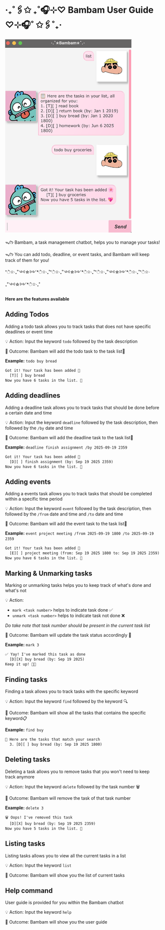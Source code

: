 # ‧₊˚🖇️✩ ₊˚🎧⊹♡ Bambam User Guide ♡⊹🎧˚ ✩🖇️˚₊‧

<img width="410" height="624" alt="Screenshot 2025-09-18 at 3 23 27 PM" src=Ui.png />

ᯓᡣ𐭩 Bambam, a task management chatbot, helps you to manage your tasks! 

ᯓᡣ𐭩 You can add todo, deadline, or event tasks, and Bambam will keep track of them for you! 

*ੈ✩‧₊˚༺☆༻*ੈ✩‧₊˚*ੈ✩‧₊˚༺☆༻*ੈ✩‧₊˚*ੈ✩‧₊˚༺☆༻*ੈ✩‧₊˚*ੈ✩‧₊˚༺☆༻*ੈ✩‧₊˚

**Here are the features available** 

## Adding Todos

Adding a todo task allows you to track tasks that does not have specific deadlines or event time

💡 Action: Input the keyword `todo` followed by the task description

🎯 Outcome: Bambam will add the todo task to the task list📝

**Example:** `todo buy bread`

```
Got it! Your task has been added 🌸
  [T][ ] buy bread
Now you have 6 tasks in the list. 💖
```

## Adding deadlines

Adding a deadline task allows you to track tasks that should be done before a certain date and time 

💡 Action: Input the keyword `deadline` followed by the task description, then followed by the `/by` date and time

🎯 Outcome: Bambam will add the deadline task to the task list📝

**Example:** `deadline finish assignment /by 2025-09-19 2359`

```
Got it! Your task has been added 🌸
  [D][ ] finish assignment (by: Sep 19 2025 2359)
Now you have 6 tasks in the list. 💖
```

## Adding events

Adding a events task allows you to track tasks that should be completed within a specific time period

💡 Action: Input the keyword `event` followed by the task description, then followed by the `/from` date and time and `/to` date and time

🎯 Outcome: Bambam will add the event task to the task list📝

**Example:** `event project meeting /from 2025-09-19 1800 /to 2025-09-19 2359`

```
Got it! Your task has been added 🌸
  [E][ ] project meeting (from: Sep 19 2025 1800 to: Sep 19 2025 2359)
Now you have 6 tasks in the list. 💖
```

## Marking & Unmarking tasks

Marking or unmarking tasks helps you to keep track of what's done and what's not 

💡 Action: 
  - `mark <task number>` helps to indicate task done ✅
  - `unmark <task number>` helps to indicate task not done ❌

*Do take note that task number should be present in the current task list*

🎯 Outcome: Bambam will update the task status accordingly 🔄

**Example:** `mark 3`

```
✅ Yay! I've marked this task as done
  [D][X] buy bread (by: Sep 19 2025)
Keep it up! 🌸💖
```

## Finding tasks 

Finding a task allows you to track tasks with the specific keyword 

💡 Action: Input the keyword `find` followed by the keyword 🔍

🎯 Outcome: Bambam will show all the tasks that contains the specific keyword📋

**Example:** `find buy`

```
🔎 Here are the tasks that match your search
  3. [D][ ] buy bread (by: Sep 19 2025 1800)
```

## Deleting tasks 

Deleting a task allows you to remove tasks that you won't need to keep track anymore

💡 Action: Input the keyword `delete` followed by the task number 🗑️

🎯 Outcome: Bambam will remove the task of that task number

**Example:** `delete 3`

```
🗑️ Oops! I've removed this task
  [D][X] buy bread (by: Sep 19 2025 2359)
Now you have 5 tasks in the list. 💖
```

## Listing tasks 
Listing tasks allows you to view all the current tasks in a list

💡 Action: Input the keyword `list` 

🎯 Outcome: Bambam will show you the list of current tasks

## Help command
User guide is provided for you within the Bambam chatbot

💡 Action: Input the keyword `help` 

🎯 Outcome: Bambam will show you the user guide 


